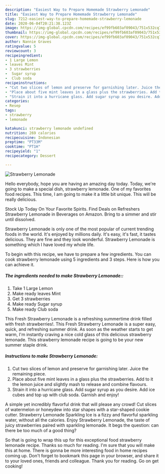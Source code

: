 ```yaml
---
description: "Easiest Way to Prepare Homemade Strawberry Lemonade"
title: "Easiest Way to Prepare Homemade Strawberry Lemonade"
slug: 7212-easiest-way-to-prepare-homemade-strawberry-lemonade
date: 2020-06-04T20:21:38.123Z
image: https://img-global.cpcdn.com/recipes/ef99fb603af09043/751x532cq70/strawberry-lemonade-recipe-main-photo.jpg
thumbnail: https://img-global.cpcdn.com/recipes/ef99fb603af09043/751x532cq70/strawberry-lemonade-recipe-main-photo.jpg
cover: https://img-global.cpcdn.com/recipes/ef99fb603af09043/751x532cq70/strawberry-lemonade-recipe-main-photo.jpg
author: Nannie Graves
ratingvalue: 5
reviewcount: 3
recipeingredient:
- 1 Large Lemon
- leaves Mint
- 3 strawberries
-  Sugar syrup
-  Club soda
recipeinstructions:
- "Cut two slices of lemon and preserve for garnishing later. Juice the remaining piece."
- "Place about five mint leaves in a glass plus the strawberries. Add to it the lemon juice and slightly mash to release and combine flavours."
- "Strain it into a hurricane glass. Add sugar syrup as you desire. Add ice cubes and top up with club soda. Garnish and enjoy!"
categories:
- Resep
tags:
- strawberry
- lemonade

katakunci: strawberry lemonade undefined
nutrition: 269 calories
recipecuisine: Indonesian
preptime: "PT33M"
cooktime: "PT1H"
recipeyield: "1"
recipecategory: Dessert

---
```



![Strawberry Lemonade](https://img-global.cpcdn.com/recipes/ef99fb603af09043/751x532cq70/strawberry-lemonade-recipe-main-photo.jpg)

Hello everybody, hope you are having an amazing day today. Today, we're going to make a special dish, strawberry lemonade. One of my favorites food recipes. This time, I am going to make it a little bit unique. This will be really delicious.

Stock Up Today On Your Favorite Spirits. Find Deals on Refreshers Strawberry Lemonade in Beverages on Amazon. Bring to a simmer and stir until dissolved.

Strawberry Lemonade is only one of the most popular of current trending foods in the world. It's enjoyed by millions daily. It's easy, it's fast, it tastes delicious. They are fine and they look wonderful. Strawberry Lemonade is something which I have loved my whole life.


To begin with this recipe, we have to prepare a few ingredients. You can cook strawberry lemonade using 5 ingredients and 3 steps. Here is how you can achieve it.

##### The ingredients needed to make Strawberry Lemonade::

1. Take 1 Large Lemon
1. Make ready leaves Mint
1. Get 3 strawberries
1. Make ready  Sugar syrup
1. Make ready  Club soda


This Fresh Strawberry Lemonade is a refreshing summertime drink filled with fresh strawberries!. This Fresh Strawberry Lemonade is a super easy, quick, and refreshing summer drink. As soon as the weather starts to get warm, I&#39;m instantly craving a nice cold glass of this delicious strawberry lemonade. This strawberry lemonade recipe is going to be your new summer staple drink. 

##### Instructions to make Strawberry Lemonade:

1. Cut two slices of lemon and preserve for garnishing later. Juice the remaining piece.
1. Place about five mint leaves in a glass plus the strawberries. Add to it the lemon juice and slightly mash to release and combine flavours.
1. Strain it into a hurricane glass. Add sugar syrup as you desire. Add ice cubes and top up with club soda. Garnish and enjoy!


A simple yet incredibly flavorful drink that will please any crowd! Cut slices of watermelon or honeydew into star shapes with a star-shaped cookie cutter. Strawberry Lemonade Sparkling Ice is a fizzy and flavorful sparkling water, without all the calories. Enjoy Strawberry Lemonade, the taste of juicy strawberries paired with sparkling lemonade. It begs the question: can there be too much of a good thing? 

So that is going to wrap this up for this exceptional food strawberry lemonade recipe. Thanks so much for reading. I'm sure that you will make this at home. There is gonna be more interesting food in home recipes coming up. Don't forget to bookmark this page in your browser, and share it to your loved ones, friends and colleague. Thank you for reading. Go on get cooking!
